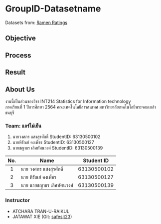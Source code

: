 # GroupID-Datasetname
Datasets from: [Ramen Ratings](https://www.kaggle.com/residentmario/ramen-ratings)

## Objective

## Process

## Result

## About Us
งานนี้เป็นส่วนของวิชา INT214 Statistics for Information technology <br/> ภาคเรียนที่ 1 ปีการศึกษา 2564 คณะเทคโนโลยีสารสนเทศ มหาวิทยาลัยเทคโนโลยีพระจอมเกล้าธนบุรี
### Team: แอร์ไม่เย็น
1. นายวงศกร     แสงสุรศักดิ์      StudentID: 63130500102
2. นายหิรัณย์     คงเพ็ชร         StudentID: 63130500127
3. นายชญาธร    เลิศทัศนวงศ์      StudentID: 63130500139

| No. | Name              | Student ID   |
|:---:|-------------------|--------------|
|  1  | นาย วงศกร แสงสุรศักดิ์      | 63130500102  |
|  2  | นาย หิรัณย์ คงเพ็ชร   | 63130500127  |
|  3  | นาย นายชญาธร เลิศทัศนวงศ์   | 63130500139 |

### Instructor
- ATCHARA TRAN-U-RAIKUL
- JATAWAT XIE (Git: [safesit23](https://github.com/safesit23))



